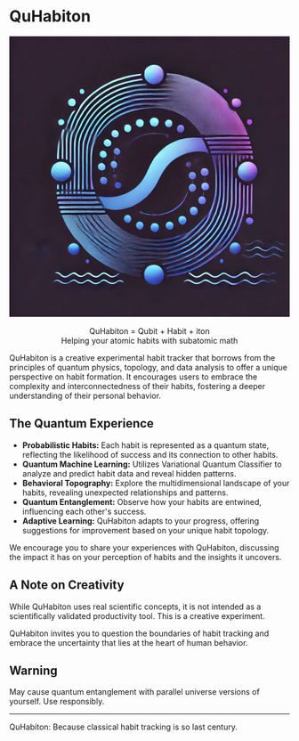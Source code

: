 # QuHabiton
![img](https://raw.githubusercontent.com/sethuiyer/QuHabiton/main/logo.jpg)

<center>QuHabiton = Qubit + Habit + iton</center>
<center>Helping your atomic habits with subatomic math</center>

QuHabiton is a creative experimental habit tracker that borrows from the principles of quantum physics, topology, and data analysis to offer a unique perspective on habit formation. It encourages users to embrace the complexity and interconnectedness of their habits, fostering a deeper understanding of their personal behavior.

## The Quantum Experience

- **Probabilistic Habits:** Each habit is represented as a quantum state, reflecting the likelihood of success and its connection to other habits.
- **Quantum Machine Learning:** Utilizes Variational Quantum Classifier to analyze and predict habit data and reveal hidden patterns.
- **Behavioral Topography:** Explore the multidimensional landscape of your habits, revealing unexpected relationships and patterns.
- **Quantum Entanglement:** Observe how your habits are entwined, influencing each other's success.
- **Adaptive Learning:** QuHabiton adapts to your progress, offering suggestions for improvement based on your unique habit topology.

We encourage you to share your experiences with QuHabiton, discussing the impact it has on your perception of habits and the insights it uncovers.

## A Note on Creativity

While QuHabiton uses real scientific concepts, it is not intended as a scientifically validated productivity tool. This is a creative experiment.

QuHabiton invites you to question the boundaries of habit tracking and embrace the uncertainty that lies at the heart of human behavior.

## Warning

May cause quantum entanglement with parallel universe versions of yourself. Use responsibly.

---

QuHabiton: Because classical habit tracking is so last century.

